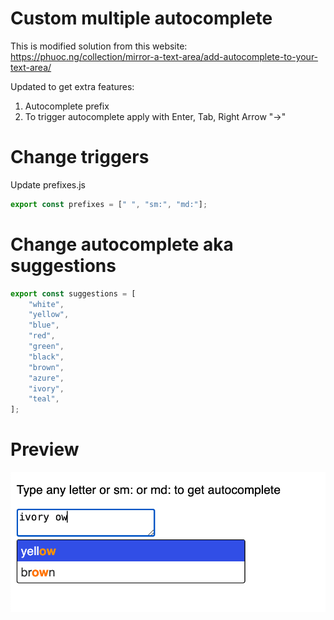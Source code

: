 # Custom multiple autocomplete

This is modified solution from this website: https://phuoc.ng/collection/mirror-a-text-area/add-autocomplete-to-your-text-area/

Updated to get extra features:

1. Autocomplete prefix
2. To trigger autocomplete apply with Enter, Tab, Right Arrow "→"

# Change triggers

Update prefixes.js

```js
export const prefixes = [" ", "sm:", "md:"];
```

# Change autocomplete aka suggestions

```js
export const suggestions = [
    "white",
    "yellow",
    "blue",
    "red",
    "green",
    "black",
    "brown",
    "azure",
    "ivory",
    "teal",
];
```

# Preview

![alt text](preview.png "Preview")





